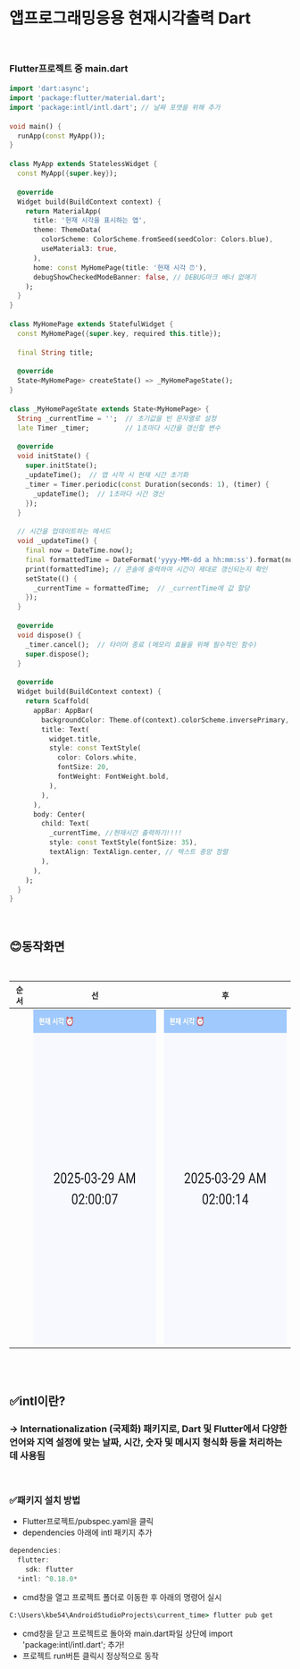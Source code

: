 # 앱프로그래밍응용 현재시각출력 Dart

<br>

### Flutter프로젝트 중 main.dart
```dart
import 'dart:async';
import 'package:flutter/material.dart';
import 'package:intl/intl.dart'; // 날짜 포맷을 위해 추가

void main() {
  runApp(const MyApp());
}

class MyApp extends StatelessWidget {
  const MyApp({super.key});

  @override
  Widget build(BuildContext context) {
    return MaterialApp(
      title: '현재 시각을 표시하는 앱',
      theme: ThemeData(
        colorScheme: ColorScheme.fromSeed(seedColor: Colors.blue),
        useMaterial3: true,
      ),
      home: const MyHomePage(title: '현재 시각 ⏰'),
      debugShowCheckedModeBanner: false, // DEBUG마크 배너 없애기
    );
  }
}

class MyHomePage extends StatefulWidget {
  const MyHomePage({super.key, required this.title});

  final String title;

  @override
  State<MyHomePage> createState() => _MyHomePageState();
}

class _MyHomePageState extends State<MyHomePage> {
  String _currentTime = '';  // 초기값을 빈 문자열로 설정
  late Timer _timer;         // 1초마다 시간을 갱신할 변수

  @override
  void initState() {
    super.initState();
    _updateTime();  // 앱 시작 시 현재 시간 초기화
    _timer = Timer.periodic(const Duration(seconds: 1), (timer) {
      _updateTime();  // 1초마다 시간 갱신
    });
  }

  // 시간을 업데이트하는 메서드
  void _updateTime() {
    final now = DateTime.now();
    final formattedTime = DateFormat('yyyy-MM-dd a hh:mm:ss').format(now); // 원하는 형식으로 날짜 및 시간 포맷
    print(formattedTime); // 콘솔에 출력하여 시간이 제대로 갱신되는지 확인
    setState(() {
      _currentTime = formattedTime;  // _currentTime에 값 할당
    });
  }

  @override
  void dispose() {
    _timer.cancel();  // 타이머 종료 (메모리 효율을 위해 필수적인 함수)
    super.dispose();
  }

  @override
  Widget build(BuildContext context) {
    return Scaffold(
      appBar: AppBar(
        backgroundColor: Theme.of(context).colorScheme.inversePrimary,
        title: Text(
          widget.title,
          style: const TextStyle(
            color: Colors.white,
            fontSize: 20,
            fontWeight: FontWeight.bold,
          ),
        ),
      ),
      body: Center(
        child: Text(
          _currentTime, //현재시간 출력하기!!!!
          style: const TextStyle(fontSize: 35),
          textAlign: TextAlign.center, // 텍스트 중앙 정렬
        ),
      ),
    );
  }
}

```

<br>

## 😊동작화면

<br>

|순서|선|후|
|----|----|----|
||<img src="https://github.com/bbobbony/Images/blob/main/%EC%95%B1%ED%94%84%EB%A1%9C%EA%B7%B8%EB%9E%98%EB%B0%8D%20%EA%B3%BC%EC%A0%9C/KakaoTalk_20250329_022115308.jpg" alt="KakaoTalk Image" width="300" height="600"/>|<img src="https://github.com/bbobbony/Images/blob/main/%EC%95%B1%ED%94%84%EB%A1%9C%EA%B7%B8%EB%9E%98%EB%B0%8D%20%EA%B3%BC%EC%A0%9C/KakaoTalk_20250329_022115308_01.jpg" alt="KakaoTalk Image" width="300" height="600"/>|

<br>
<br>

## ✅intl이란?
### -> Internationalization (국제화) 패키지로, Dart 및 Flutter에서 다양한 언어와 지역 설정에 맞는 날짜, 시간, 숫자 및 메시지 형식화 등을 처리하는 데 사용됨
<br>

### ✅패키지 설치 방법
- Flutter프로젝트/pubspec.yaml을 클릭
- dependencies 아래에 intl 패키지 추가
```dart
dependencies:
  flutter:
    sdk: flutter
  *intl: ^0.18.0* 
```
- cmd창을 열고 프로젝트 폴더로 이동한 후 아래의 명령어 실시
```cmd
C:\Users\kbe54\AndroidStudioProjects\current_time> flutter pub get

```
- cmd창을 닫고 프로젝트로 돌아와 main.dart파일 상단에 import 'package:intl/intl.dart'; 추가!
- 프로젝트 run버튼 클릭시 정상적으로 동작

<br>
<br>
